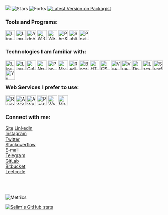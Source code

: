 ![](https://komarev.com/ghpvc/?username=siberfx&style=plastic&label=views&color=orange)
 <img alt="Stars" src="https://img.shields.io/github/stars/siberfx/backpack-leafletjs?style=plastic&labelColor=343b41"/> <img alt="Forks" src="https://img.shields.io/github/forks/siberfx/backpack-leafletjs?style=plastic&labelColor=343b41"/>
 [![Latest Version on Packagist](https://img.shields.io/packagist/dt/siberfx/backpack-leafletjs?style=plastic)](https://packagist.org/packages/siberfx/backpack-leafletjs)
<!--
**siberfx/siberfx** is a ✨ _special_ ✨ repository because its `README.md` (this file) appears on your GitHub profile.
Here are some ideas to get you started:
- 🌱 I’m currently learning everything 🤣
-->


### Tools and Programs:
[<img align="left" alt="Linux" style="width:30px" src="https://github.com/siberfx/siberfx/raw/main/icons/linux.png" />][linux]
[<img align="left" alt="Linux Ubuntu" style="width:30px" src="https://github.com/siberfx/siberfx/raw/main/icons/ubuntu.jpg" />][ubuntu]

[<img align="left" alt="Adobe" style="width:30px" src="https://github.com/siberfx/siberfx/raw/main/icons/adobe.png" />][adobe]
[<img align="left" alt="W3C" style="width:30px" src="https://github.com/siberfx/siberfx/raw/main/icons/w3c.png" />][v3c]

[<img align="left" alt="WebStorm" style="width:30px" src="https://github.com/siberfx/siberfx/raw/main/icons/webstorm.png" />][webstorm]
[<img align="left" alt="PhpStorm" style="width:30px" src="https://github.com/siberfx/siberfx/raw/main/icons/phpstorm.png" />][phpstorm]
[<img align="left" alt="Sublime" style="width:30px" src="https://github.com/siberfx/siberfx/raw/main/icons/sublimetext.png" />][sublime]
[<img align="left" alt="PostMan" style="width:30px" src="https://github.com/siberfx/siberfx/raw/main/icons/postman.png" />][postman]

<br />
<br />

### Technologies I am familiar with:
[<img align="left" alt="Linux Terminal" style="width:30px" src="https://github.com/siberfx/siberfx/raw/main/icons/bash.jpg" />][shell]
[<img align="left" alt="Linux Shell" style="width:30px" src="https://github.com/siberfx/siberfx/raw/main/icons/terminal.png" />][shell]
[<img align="left" alt="Gulp" style="width:30px" src="https://github.com/siberfx/siberfx/raw/main/icons/gulp.png" />][gulp]
[<img align="left" alt="Npm" style="width:30px" src="https://github.com/siberfx/siberfx/raw/main/icons/npm.png" />][npm]
[<img align="left" alt="Php" style="width:30px" src="https://github.com/siberfx/siberfx/raw/main/icons/php.jpg" />][php]

[<img align="left" alt="MySQL" style="width:30px" src="https://github.com/siberfx/siberfx/raw/main/icons/mysql.png" />][mysql]
[<img align="left" alt="Redis" style="width:30px" src="https://github.com/siberfx/siberfx/raw/main/icons/redis.png" />][redis]
[<img align="left" alt="Bootstrap" style="width:30px" src="https://github.com/siberfx/siberfx/raw/main/icons/bootstrap.png" />][bootstrap]
[<img align="left" alt="HTML5" style="width:30px" src="https://github.com/siberfx/siberfx/raw/main/icons/html5.png" />][html5]
[<img align="left" alt="CSS3" style="width:30px" src="https://github.com/siberfx/siberfx/raw/main/icons/css3.png" />][css3]
[<img align="left" alt="Vue" style="width:30px" src="https://github.com/siberfx/siberfx/raw/main/icons/vue.png" />][vue]
[<img align="left" alt="Vue" style="width:30px" src="https://github.com/siberfx/siberfx/raw/main/icons/apache.png" />][apache]

[<img align="left" alt="Docker" style="width:30px" src="https://github.com/siberfx/siberfx/raw/main/icons/docker.png" />][docker]
[<img align="left" alt="Laravel" style="width:30px" src="https://github.com/siberfx/siberfx/raw/main/icons/laravel.png" />][laravel]
[<img align="left" alt="Symfony" style="width:30px" src="https://github.com/siberfx/siberfx/raw/main/icons/symfony.png" />][symfony]
[<img align="left" alt="Yii" style="width:30px" src="https://github.com/siberfx/siberfx/raw/main/icons/yii.png" />][yii]

<br />
<br />
<br />

### Web Services I prefer to use:

[<img align="left" alt="RabbitMQ" style="width:30px" src="https://github.com/siberfx/siberfx/raw/main/icons/rabbitmq.png" />][rabbitmq]
[<img align="left" alt="AWS S3" style="width:30px" src="https://github.com/siberfx/siberfx/raw/main/icons/aws-s3.png" />][aws-s3]
[<img align="left" alt="AWS SQS" style="width:30px" src="https://github.com/siberfx/siberfx/raw/main/icons/aws-sqs.png" />][aws-sqs]
[<img align="left" alt="Pusher" style="width:30px" height="30px" src="https://github.com/siberfx/siberfx/raw/main/icons/pusher.png" />][pusher]
[<img align="left" alt="Wasabi s3" style="width:30px" src="https://github.com/siberfx/siberfx/raw/main/icons/wasabi.png" />][wasabi]
[<img align="left" alt="Mapbox" style="width:30px" src="https://github.com/siberfx/siberfx/raw/main/icons/mapbox-leafjs.png" />][mapbox]
<br />
<br />

### Connect with me:

[Site][website]
[LinkedIn][linkedin]<br>
[Instagram][instagram]<br>
[Twitter][twitter]<br>
[Stackoverflow][stackoverflow]<br>
[E-mail][email]<br>
[Telegram][telegram]<br>
[GitLab][gitlab]<br>
[Bitbucket][bitbucket]<br>
[Leetcode][leetcode]

<br />
<br />

![Metrics](https://raw.githubusercontent.com/siberfx/siberfx/main/github-metrics.svg)
<!--START_SECTION:waka-->
<!--END_SECTION:waka-->


[![Selim's GitHub stats](https://github-readme-stats.vercel.app/api?username=siberfx&count_private=true&show_icons=true&theme=dracula)](https://github.com/siberfx/github-readme-stats)

<br />

[website]: https://siberfx.com
[email]: mailto:info@siberfx.com?subject=github-link
[telegram]: https://t.me/siberfx
[instagram]: https://instagram.com/siberfx
[twitter]: https://twitter.com/siberfx
[linkedin]: https://linkedin.com/in/siberfx
[stackoverflow]: https://stackoverflow.com/users/8279182/g-selim
[leetcode]: https://leetcode.com/siberfx/

[laravel]: https://laravel.com
[symfony]: https://symfony.com
[yii]: https://www.yiiframework.com
[linux]: https://www.linux.org
[ubuntu]: https://ubuntu.com
[npm]: https://www.npmjs.com
[php]: https://www.php.net
[mysql]: https://www.mysql.com
[redis]: https://redis.io
[bootstrap]: https://getbootstrap.com
[html5]: https://www.w3schools.com/html
[css3]: https://www.w3schools.com/css
[v3c]: https://www.w3.org
[vue]: https://vuejs.org
[docker]: https://docker.com
[shell]: https://ubuntu.com/tutorials/command-line-for-beginners
[adobe]: https://adobe.com
[gulp]: https://gulpjs.com/
[postman]: https://postman.com
[sublime]: https://www.sublimetext.com/
[webstorm]: https://www.jetbrains.com/webstorm/
[phpstorm]: https://www.jetbrains.com/phpstorm/
[terminal]: https://cocalc.com/doc/terminal.html
[gitlab]: https://gitlab.com/siberfx
[bitbucket]: https://bitbucket.org/siberfx

[rabbitmq]: https://www.rabbitmq.com/
[aws-s3]: https://aws.amazon.com/s3/
[aws-sqs]: https://aws.amazon.com/sqs/
[pusher]: https://pusher.com/
[wasabi]: https://wasabi.com/
[mapbox]: https://www.mapbox.com/
[apache]: https://www.apache.org/

